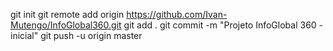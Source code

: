 git init
git remote add origin https://github.com/Ivan-Mutengo/InfoGlobal360.git
git add .
git commit -m "Projeto InfoGlobal 360 - inicial"
git push -u origin master
